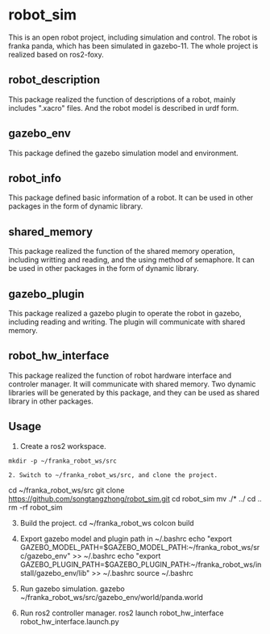 # robot_sim
This is an open robot project, including simulation and control.
The robot is franka panda, which has been simulated in gazebo-11. The
whole project is realized based on ros2-foxy.

## robot_description
This package realized the function of descriptions of a robot, 
mainly includes ".xacro" files. And the robot model is described 
in urdf form.

## gazebo_env
This package defined the gazebo simulation model and environment.

## robot_info
This package defined basic information of a robot. It can be used 
in other packages in the form of dynamic library.

## shared_memory
This package realized the function of the shared memory operation, 
including writting and reading, and the using method of semaphore.
It can be used in other packages in the form of dynamic library.

## gazebo_plugin
This package realized a gazebo plugin to operate the robot in gazebo,
including reading and writing. The plugin will communicate with shared
memory.

## robot_hw_interface
This package realized the function of robot hardware interface
and controler manager. It will communicate with shared memory. Two
dynamic libraries will be generated by this package, and they can be
used as shared library in other packages.

## Usage
1. Create a ros2 workspace.
```
mkdir -p ~/franka_robot_ws/src

2. Switch to ~/franka_robot_ws/src, and clone the project.
```
cd ~/franka_robot_ws/src
git clone https://github.com/songtangzhong/robot_sim.git
cd robot_sim
mv ./* ../
cd ..
rm -rf robot_sim

3. Build the project.
cd ~/franka_robot_ws
colcon build

4. Export gazebo model and plugin path in ~/.bashrc
echo "export GAZEBO_MODEL_PATH=$GAZEBO_MODEL_PATH:~/franka_robot_ws/src/gazebo_env" >> ~/.bashrc
echo "export GAZEBO_PLUGIN_PATH=$GAZEBO_PLUGIN_PATH:~/franka_robot_ws/install/gazebo_env/lib" >> ~/.bashrc
source ~/.bashrc

5. Run gazebo simulation.
gazebo ~/franka_robot_ws/src/gazebo_env/world/panda.world

6. Run ros2 controller manager.
ros2 launch robot_hw_interface robot_hw_interface.launch.py